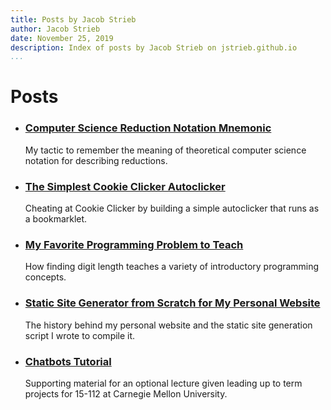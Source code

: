 ```yaml
---
title: Posts by Jacob Strieb
author: Jacob Strieb
date: November 25, 2019
description: Index of posts by Jacob Strieb on jstrieb.github.io
...
```


# Posts

<!--
- ### [Choosing Courses by Querying Evaluations with SQL](/posts/cmu-fce-sql/)

    Using `SQL` to analyze Carnegie Mellon faculty and course evaluations and
    inform course selection.
-->


- ### [Computer Science Reduction Notation Mnemonic](/posts/reduction-notation/)

    My tactic to remember the meaning of theoretical computer science notation
    for describing reductions.


- ### [The Simplest Cookie Clicker Autoclicker](/posts/auto-cookie/)

    Cheating at Cookie Clicker by building a simple autoclicker that runs as a
    bookmarklet.


- ### [My Favorite Programming Problem to Teach](/posts/digit-length/)

    How finding digit length teaches a variety of introductory programming
    concepts.


- ### [Static Site Generator from Scratch for My Personal Website](/projects/personal-site/)

    The history behind my personal website and the static site generation
    script I wrote to compile it.


- ### [Chatbots Tutorial](/posts/chatbots/)

    Supporting material for an optional lecture given leading up to term
    projects for 15-112 at Carnegie Mellon University.
